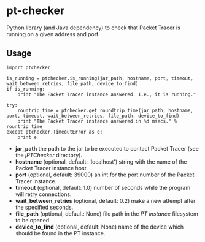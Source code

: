 # pt-checker
Python library (and Java dependency) to check that Packet Tracer is running on a given address and port.


## Usage

```
import ptchecker

is_running = ptchecker.is_running(jar_path, hostname, port, timeout, wait_between_retries, file_path, device_to_find)
if is_running:
    print "The Packet Tracer instance answered. I.e., it is running."

try:
    rountrip_time = ptchecker.get_roundtrip_time(jar_path, hostname, port, timeout, wait_between_retries, file_path, device_to_find)
    print "The Packet Tracer instance answered in %d msecs." % rountrip_time
except ptchecker.TimeoutError as e:
    print e
```

 * __jar\_path__ the path to the jar to be executed to contact Packet Tracer (see the _jPTChecker_ directory).
 * __hostname__ (optional, default: 'localhost') string with the name of the Packet Tracer instance host.
 * __port__ (optional, default: 39000) an int for the port number of the Packet Tracer instance.
 * __timeout__ (optional, default: 1.0) number of seconds while the program will retry connections.
 * __wait\_between\_retries__ (optional, default: 0.2) make a new attempt after the specified seconds.
 * __file\_path__ (optional, default: None) file path in the _PT instance_ filesystem to be opened.
 * __device\_to\_find__ (optional, default: None) name of the device which should be found in the PT instance.
